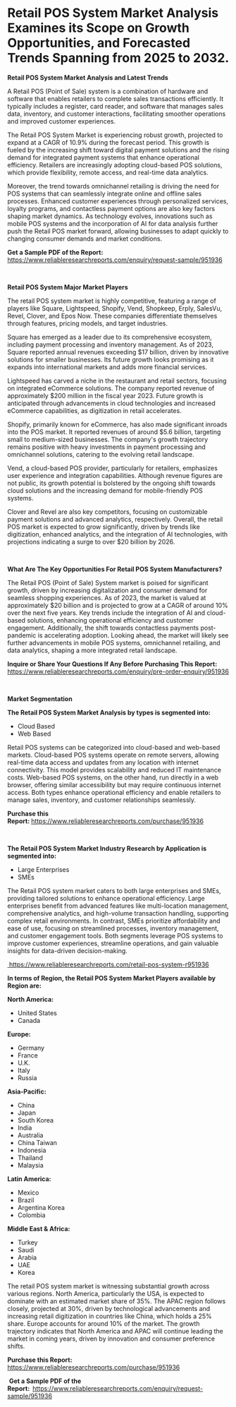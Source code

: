 <p><h1>Retail POS System Market Analysis Examines its Scope on Growth Opportunities, and Forecasted Trends Spanning from 2025 to 2032.</h1></p><p><strong>Retail POS System Market Analysis and Latest Trends</strong></p>
<p><p>A Retail POS (Point of Sale) system is a combination of hardware and software that enables retailers to complete sales transactions efficiently. It typically includes a register, card reader, and software that manages sales data, inventory, and customer interactions, facilitating smoother operations and improved customer experiences.</p><p>The Retail POS System Market is experiencing robust growth, projected to expand at a CAGR of 10.9% during the forecast period. This growth is fueled by the increasing shift toward digital payment solutions and the rising demand for integrated payment systems that enhance operational efficiency. Retailers are increasingly adopting cloud-based POS solutions, which provide flexibility, remote access, and real-time data analytics.</p><p>Moreover, the trend towards omnichannel retailing is driving the need for POS systems that can seamlessly integrate online and offline sales processes. Enhanced customer experiences through personalized services, loyalty programs, and contactless payment options are also key factors shaping market dynamics. As technology evolves, innovations such as mobile POS systems and the incorporation of AI for data analysis further push the Retail POS market forward, allowing businesses to adapt quickly to changing consumer demands and market conditions.</p></p>
<p><strong>Get a Sample PDF of the Report:&nbsp;</strong> <a href="https://www.reliableresearchreports.com/enquiry/request-sample/951936?utm_campaign=3180&utm_medium=2&utm_source=Github&utm_content=ia&utm_term=18042025&utm_id=retail-pos-system">https://www.reliableresearchreports.com/enquiry/request-sample/951936</a></p>
<p>&nbsp;</p>
<p><strong>Retail POS System Major Market Players</strong></p>
<p><p>The retail POS system market is highly competitive, featuring a range of players like Square, Lightspeed, Shopify, Vend, Shopkeep, Erply, SalesVu, Revel, Clover, and Epos Now. These companies differentiate themselves through features, pricing models, and target industries.</p><p>Square has emerged as a leader due to its comprehensive ecosystem, including payment processing and inventory management. As of 2023, Square reported annual revenues exceeding $17 billion, driven by innovative solutions for smaller businesses. Its future growth looks promising as it expands into international markets and adds more financial services.</p><p>Lightspeed has carved a niche in the restaurant and retail sectors, focusing on integrated eCommerce solutions. The company reported revenue of approximately $200 million in the fiscal year 2023. Future growth is anticipated through advancements in cloud technologies and increased eCommerce capabilities, as digitization in retail accelerates.</p><p>Shopify, primarily known for eCommerce, has also made significant inroads into the POS market. It reported revenues of around $5.6 billion, targeting small to medium-sized businesses. The company's growth trajectory remains positive with heavy investments in payment processing and omnichannel solutions, catering to the evolving retail landscape.</p><p>Vend, a cloud-based POS provider, particularly for retailers, emphasizes user experience and integration capabilities. Although revenue figures are not public, its growth potential is bolstered by the ongoing shift towards cloud solutions and the increasing demand for mobile-friendly POS systems.</p><p>Clover and Revel are also key competitors, focusing on customizable payment solutions and advanced analytics, respectively. Overall, the retail POS market is expected to grow significantly, driven by trends like digitization, enhanced analytics, and the integration of AI technologies, with projections indicating a surge to over $20 billion by 2026.</p></p>
<p>&nbsp;</p>
<p><strong>What Are The Key Opportunities For Retail POS System Manufacturers?</strong></p>
<p><p>The Retail POS (Point of Sale) System market is poised for significant growth, driven by increasing digitalization and consumer demand for seamless shopping experiences. As of 2023, the market is valued at approximately $20 billion and is projected to grow at a CAGR of around 10% over the next five years. Key trends include the integration of AI and cloud-based solutions, enhancing operational efficiency and customer engagement. Additionally, the shift towards contactless payments post-pandemic is accelerating adoption. Looking ahead, the market will likely see further advancements in mobile POS systems, omnichannel retailing, and data analytics, shaping a more integrated retail landscape.</p></p>
<p><strong>Inquire or Share Your Questions If Any Before Purchasing This Report:</strong> <a href="https://www.reliableresearchreports.com/enquiry/pre-order-enquiry/951936?utm_campaign=3180&utm_medium=2&utm_source=Github&utm_content=ia&utm_term=18042025&utm_id=retail-pos-system">https://www.reliableresearchreports.com/enquiry/pre-order-enquiry/951936</a></p>
<p>&nbsp;</p>
<p><strong>Market Segmentation</strong></p>
<p><strong>The Retail POS System Market Analysis by types is segmented into:</strong></p>
<p><ul><li>Cloud Based</li><li>Web Based</li></ul></p>
<p><p>Retail POS systems can be categorized into cloud-based and web-based markets. Cloud-based POS systems operate on remote servers, allowing real-time data access and updates from any location with internet connectivity. This model provides scalability and reduced IT maintenance costs. Web-based POS systems, on the other hand, run directly in a web browser, offering similar accessibility but may require continuous internet access. Both types enhance operational efficiency and enable retailers to manage sales, inventory, and customer relationships seamlessly.</p></p>
<p><strong>Purchase this Report:&nbsp;</strong><a href="https://www.reliableresearchreports.com/purchase/951936?utm_campaign=3180&utm_medium=2&utm_source=Github&utm_content=ia&utm_term=18042025&utm_id=retail-pos-system">https://www.reliableresearchreports.com/purchase/951936</a></p>
<p>&nbsp;</p>
<p><strong>The Retail POS System Market Industry Research by Application is segmented into:</strong></p>
<p><ul><li>Large Enterprises</li><li>SMEs</li></ul></p>
<p><p>The Retail POS system market caters to both large enterprises and SMEs, providing tailored solutions to enhance operational efficiency. Large enterprises benefit from advanced features like multi-location management, comprehensive analytics, and high-volume transaction handling, supporting complex retail environments. In contrast, SMEs prioritize affordability and ease of use, focusing on streamlined processes, inventory management, and customer engagement tools. Both segments leverage POS systems to improve customer experiences, streamline operations, and gain valuable insights for data-driven decision-making.</p></p>
<p><a href="https://www.reliableresearchreports.com/retail-pos-system-r951936?utm_campaign=3180&utm_medium=2&utm_source=Github&utm_content=ia&utm_term=18042025&utm_id=retail-pos-system">&nbsp;https://www.reliableresearchreports.com/retail-pos-system-r951936</a></p>
<p><strong>In terms of Region, the Retail POS System Market Players available by Region are:</strong></p>
<p>
    <p> <strong> North America: </strong>
        <ul>
            <li>United States</li>
            <li>Canada</li>
        </ul>
        </p> 
    <p> <strong> Europe: </strong>
        <ul>
            <li>Germany</li>
            <li>France</li>
            <li>U.K.</li>
            <li>Italy</li>
            <li>Russia</li>
        </ul>
        </p> 
    <p> <strong> Asia-Pacific: </strong>
        <ul>
            <li>China</li>
            <li>Japan</li>
            <li>South Korea</li>
            <li>India</li>
            <li>Australia</li>
            <li>China Taiwan</li>
            <li>Indonesia</li>
            <li>Thailand</li>
            <li>Malaysia</li>
        </ul>
        </p> 
    <p> <strong> Latin America: </strong>
        <ul>
            <li>Mexico</li>
            <li>Brazil</li>
            <li>Argentina Korea</li>
            <li>Colombia</li>
        </ul>
        </p> 
    <p> <strong> Middle East & Africa: </strong>
        <ul>
            <li>Turkey</li>
            <li>Saudi</li>
            <li>Arabia</li>
            <li>UAE</li>
            <li>Korea</li>
        </ul>
    </p>
    </p>
<p><p>The retail POS system market is witnessing substantial growth across various regions. North America, particularly the USA, is expected to dominate with an estimated market share of 35%. The APAC region follows closely, projected at 30%, driven by technological advancements and increasing retail digitization in countries like China, which holds a 25% share. Europe accounts for around 10% of the market. The growth trajectory indicates that North America and APAC will continue leading the market in coming years, driven by innovation and consumer preference shifts.</p></p>
<p><strong>Purchase this Report: </strong><a href="https://www.reliableresearchreports.com/purchase/951936?utm_campaign=3180&utm_medium=2&utm_source=Github&utm_content=ia&utm_term=18042025&utm_id=retail-pos-system">https://www.reliableresearchreports.com/purchase/951936</a></p>
<p>&nbsp;<strong>Get a Sample PDF of the Report:&nbsp;&nbsp;</strong><a href="https://www.reliableresearchreports.com/enquiry/request-sample/951936?utm_campaign=3180&utm_medium=2&utm_source=Github&utm_content=ia&utm_term=18042025&utm_id=retail-pos-system">https://www.reliableresearchreports.com/enquiry/request-sample/951936</a></p>
<p><strong></strong></p>
<p><p></p><p></p><p></p></p>